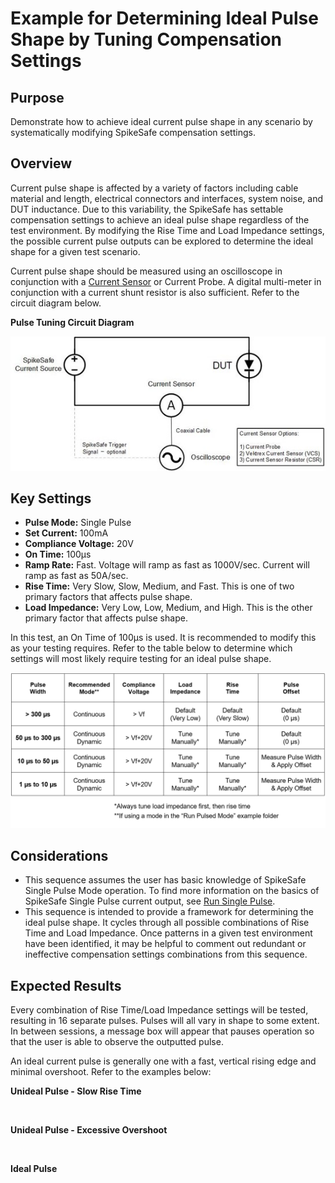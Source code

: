 # Example for Determining Ideal Pulse Shape by Tuning Compensation Settings

## Purpose
Demonstrate how to achieve ideal current pulse shape in any scenario by systematically modifying SpikeSafe compensation settings. 

## Overview 
Current pulse shape is affected by a variety of factors including cable material and length, electrical connectors and interfaces, system noise, and DUT inductance. Due to this variability, the SpikeSafe has settable compensation settings to achieve an ideal pulse shape regardless of the test environment. By modifying the Rise Time and Load Impedance settings, the possible current pulse outputs can be explored to determine the ideal shape for a given test scenario.

Current pulse shape should be measured using an oscilloscope in conjunction with a [Current Sensor](https://www.vektrex.com/products/current-sensors/) or Current Probe. A digital multi-meter in conjunction with a current shunt resistor is also sufficient. Refer to the circuit diagram below.

**Pulse Tuning Circuit Diagram**

![](current_pulse_tuning_circuit.jpg)

## Key Settings
- **Pulse Mode:** Single Pulse
- **Set Current:** 100mA
- **Compliance Voltage:** 20V
- **On Time:** 100µs
- **Ramp Rate:** Fast. Voltage will ramp as fast as 1000V/sec. Current will ramp as fast as 50A/sec.
- **Rise Time:** Very Slow, Slow, Medium, and Fast. This is one of two primary factors that affects pulse shape.
- **Load Impedance:** Very Low, Low, Medium, and High. This is the other primary factor that affects pulse shape.

In this test, an On Time of 100µs is used. It is recommended to modify this as your testing requires. Refer to the table below to determine which settings will most likely require testing for an ideal pulse shape.

![](pulse_tuning_settings_table.png)

## Considerations
- This sequence assumes the user has basic knowledge of SpikeSafe Single Pulse Mode operation. To find more information on the basics of SpikeSafe Single Pulse current output, see [Run Single Pulse](../../run_spikesafe_operating_modes/run_single_pulse).
- This sequence is intended to provide a framework for determining the ideal pulse shape. It cycles through all possible combinations of Rise Time and Load Impedance. Once patterns in a given test environment have been identified, it may be helpful to comment out redundant or ineffective compensation settings combinations from this sequence.


## Expected Results
Every combination of Rise Time/Load Impedance settings will be tested, resulting in 16 separate pulses. Pulses will all vary in shape to some extent. In between sessions, a message box will appear that pauses operation so that the user is able to observe the outputted pulse.

An ideal current pulse is generally one with a fast, vertical rising edge and minimal overshoot. Refer to the examples below:

**Unideal Pulse - Slow Rise Time**

![]()

**Unideal Pulse - Excessive Overshoot**

![]()

**Ideal Pulse**

![]()